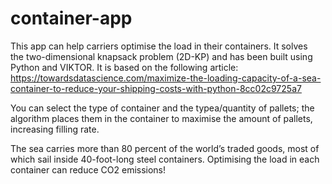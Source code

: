 # container-app
This app can help carriers optimise the load in their containers. It solves the two-dimensional knapsack problem (2D-KP) and has been built using Python and VIKTOR. It is based on the following article: https://towardsdatascience.com/maximize-the-loading-capacity-of-a-sea-container-to-reduce-your-shipping-costs-with-python-8cc02c9725a7

You can select the type of container and the typea/quantity of pallets; the algorithm places them in the container to maximise the amount of pallets, increasing filling rate.

The sea carries more than 80 percent of the world’s traded goods, most of which sail inside 40-foot-long steel containers. Optimising the load in each container can reduce CO2 emissions!


